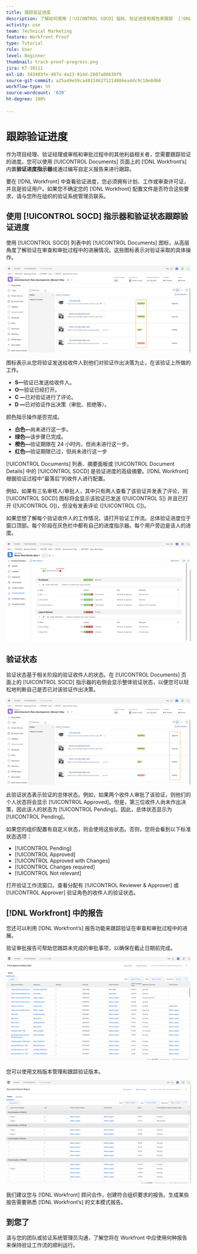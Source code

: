 ```yaml
---
title: 跟踪验证进度
description: 了解如何使用 [!UICONTROL SOCD] 指标、验证进度和报告来跟踪  [!DNL  Workfront] 中的验证进度。
activity: use
team: Technical Marketing
feature: Workfront Proof
type: Tutorial
role: User
level: Beginner
thumbnail: track-proof-progress.png
jira: KT-10111
exl-id: 343483fe-487a-4a23-914d-2807a00630f9
source-git-commit: a25a49e59ca483246271214886ea4dc9c10e8d66
workflow-type: ht
source-wordcount: '639'
ht-degree: 100%

---
```


# 跟踪验证进度

作为项目经理、验证经理或审核和审批过程中的其他利益相关者，您需要跟踪验证的进度。您可以使用 [!UICONTROL Documents] 页面上的 [!DNL Workfront’s] 内置&#x200B;**验证进度指示器**&#x200B;或通过编写自定义报告来进行跟踪。

要在 [!DNL Workfront] 中查看验证进度，您必须拥有计划、工作或审查许可证，并且是验证用户。如果您不确定您的 [!DNL Workfront] 配置文件是否符合这些要求，请与您所在组织的验证系统管理员联系。

## 使用 [!UICONTROL SOCD] 指示器和验证状态跟踪验证进度

使用 [!UICONTROL SOCD] 列表中的 [!UICONTROL Documents] 图标，从高层角度了解验证在审查和审批过程中的进展情况。这些图标表示对验证采取的具体操作。

![[!DNL  Workfront] 项目中 [!UICONTROL Documents] 列表的图像，其中突出显示 [!UICONTROL SOCD] 图标。](assets/manage-proofs-socd.png)

图标表示从您将验证发送给收件人到他们对验证作出决策为止，在该验证上所做的工作。

* **S—**&#x200B;验证已发送给收件人。
* **O—**&#x200B;验证已经打开。
* **C —**&#x200B;已对验证进行了评论。
* **D —**&#x200B;已对验证作出决策（审批、拒绝等）。

颜色指示操作是否完成。

* **白色—**&#x200B;尚未进行这一步。
* **绿色—**&#x200B;该步骤已完成。
* **橙色—**&#x200B;验证期限在 24 小时内，但尚未进行这一步。
* **红色—**&#x200B;验证期限已过，但尚未进行这一步

[!UICONTROL Documents] 列表、摘要面板或 [!UICONTROL Document Details] 中的 [!UICONTROL SOCD] 是验证进度的高级摘要。[!DNL Workfront] 根据验证过程中“最落后”的收件人进行配置。

例如，如果有三名审核人/审批人，其中只有两人查看了该验证并发表了评论，则 [!UICONTROL SOCD] 图标将会显示该验证已发送 ([!UICONTROL S]) 并且已打开 ([!UICONTROL O])，但没有发表评论 ([!UICONTROL C])。

如果您想了解每个验证收件人的工作情况，请打开验证工作流。总体验证进度位于窗口顶部。每个阶段在灰色栏中都有自己的进度指示器。每个用户旁边是该人的进度。

![文档的 [!UICONTROL Proofing Workflow] 部分的图像。](assets/manage-proofs-socd-in-proofing-workflow-window.png)

## 验证状态

验证状态基于相关阶段的验证收件人的状态。在 [!UICONTROL Documents] 页面上的 [!UICONTROL SOCD] 指示器的右侧会显示整体验证状态，以便您可以轻松地判断自己是否已对该验证作出决策。

![[!DNL  Workfront] 项目中 [!UICONTROL Documents] 列表的图像，其中突出显示了总体验证状态。](assets/manage-proofs-overall-status.png)

此验证状态表示验证的总体状态。例如，如果两个收件人审批了该验证，则他们的个人状态将会显示 [!UICONTROL Approved]。但是，第三位收件人尚未作出决策，因此该人的状态为 [!UICONTROL Pending]。因此，总体状态显示为 [!UICONTROL Pending]。

如果您的组织配置有自定义状态，则会使用这些状态。否则，您将会看到以下标准状态选项：

* [!UICONTROL Pending]
* [!UICONTROL Approved]
* [!UICONTROL Approved with Changes]
* [!UICONTROL Changes required]
* [!UICONTROL Not relevant]

打开验证工作流窗口，查看分配有 [!UICONTROL Reviewer & Approver] 或 [!UICONTROL Approver] 验证角色的收件人的验证状态。

## [!DNL Workfront] 中的报告

您还可以利用 [!DNL Workfront’s] 报告功能来跟踪验证在审查和审批过程中的进展。

验证审批报告可帮助您跟踪未完成的审批事项，以确保在截止日期前完成。

![[!DNL  Workfront] 中的验证审批报告的图像。](assets/proof-approval-report.png)

您可以使用文档版本管理和跟踪验证版本。

![[!DNL  Workfront] 中文档版本报告的图像。](assets/document-version-report.png)

我们建议您与 [!DNL Workfront] 顾问合作，创建符合组织要求的报告。生成某些报告需要熟悉 [!DNL Workfront’s] 的文本模式报告。

## 到您了

请与您的团队或验证系统管理员沟通，了解您将在 Workfront 中应使用何种报告来保持验证工作流的顺利运行。

<!--
### Learn more
* Learn to create reports in [!DNL Workfront] with the Basic Report Creation course.
* View progress and status of a proof
* View activity on a proof within [!DNL Workfront]
-->
